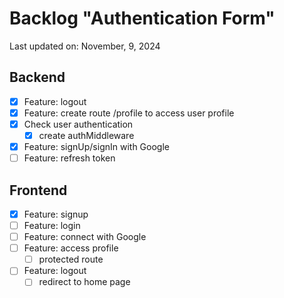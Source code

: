# Backlog "Authentication Form"

Last updated on: November, 9, 2024

## Backend

- [x] Feature: logout
- [x] Feature: create route /profile to access user profile
- [x] Check user authentication
  - [x] create authMiddleware
- [x] Feature: signUp/signIn with Google
- [ ] Feature: refresh token

## Frontend

- [x] Feature: signup
- [ ] Feature: login
- [ ] Feature: connect with Google
- [ ] Feature: access profile
  - [ ] protected route
- [ ] Feature: logout
  - [ ] redirect to home page
